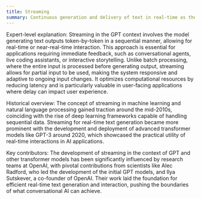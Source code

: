 ```yaml
---
title: Streaming
summary: Continuous generation and delivery of text in real-time as the model processes input sequentially.
---
```

Expert-level explanation:
Streaming in the GPT context involves the model generating text outputs token-by-token in a sequential manner, allowing for real-time or near-real-time interaction. This approach is essential for applications requiring immediate feedback, such as conversational agents, live coding assistants, or interactive storytelling. Unlike batch processing, where the entire input is processed before generating output, streaming allows for partial input to be used, making the system responsive and adaptive to ongoing input changes. It optimizes computational resources by reducing latency and is particularly valuable in user-facing applications where delay can impact user experience.

Historical overview:
The concept of streaming in machine learning and natural language processing gained traction around the mid-2010s, coinciding with the rise of deep learning frameworks capable of handling sequential data. Streaming for real-time text generation became more prominent with the development and deployment of advanced transformer models like GPT-3 around 2020, which showcased the practical utility of real-time interactions in AI applications.

Key contributors:
The development of streaming in the context of GPT and other transformer models has been significantly influenced by research teams at OpenAI, with pivotal contributions from scientists like Alec Radford, who led the development of the initial GPT models, and Ilya Sutskever, a co-founder of OpenAI. Their work laid the foundation for efficient real-time text generation and interaction, pushing the boundaries of what conversational AI can achieve.